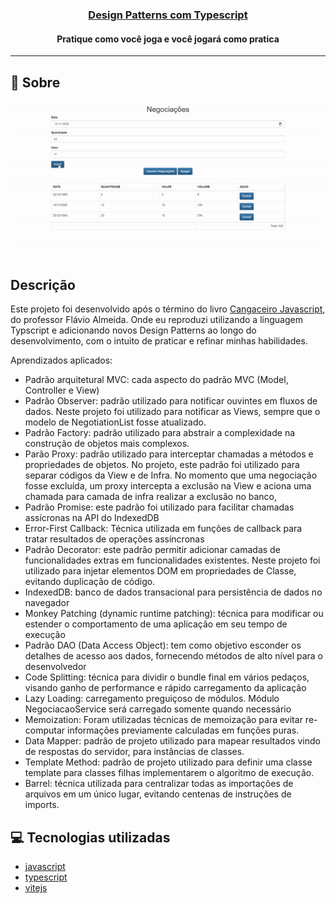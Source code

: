 <h3 align="center">
  <a href="https://cahmoraes.github.io/negociacoes-design-pattern/" target="_blank">Design Patterns com Typescript</a>
</h3>

<h4 align="center">Pratique como você joga e você jogará como pratica</h4>

---

## :rocket: Sobre
<p align="center">
  <img src="https://github.com/Cahmoraes/negociacoes-design-pattern/blob/main/src/assets/example.gif" alt="Negociações">
</p>

## Descrição

<p>Este projeto foi desenvolvido após o término do livro <a href="https://www.casadocodigo.com.br/products/colecao-cangaceiro-javascript?_pos=1&_sid=eded78d67&_ss=r&variant=12268851298379">Cangaceiro Javascript</a>, do professor Flávio Almeida. Onde eu 
reproduzi utilizando a linguagem Typscript e adicionando novos Design Patterns ao longo do desenvolvimento, com o intuito de praticar e refinar minhas habilidades.
</p>
<p>
Aprendizados aplicados:
<ul>
  <li>Padrão arquitetural MVC: cada aspecto do padrão MVC (Model, Controller e View)</li>
  <li>Padrão Observer: padrão utilizado para notificar ouvintes em fluxos de dados. Neste projeto foi utilizado para notificar as Views, sempre que o modelo de NegotiationList fosse atualizado.</li>
  <li>Padrão Factory: padrão utilizado para abstrair a complexidade na construção de objetos mais complexos.</li>
  <li>Parão Proxy: padrão utilizado para interceptar chamadas a métodos e propriedades de objetos. No projeto, este padrão foi utilizado para separar códigos da View e de Infra. No momento que uma negociação fosse excluída, um proxy intercepta a exclusão na View e aciona uma chamada para camada de infra realizar a exclusão no banco,</li>
  <li>Padrão Promise: este padrão foi utilizado para facilitar chamadas assícronas na API do IndexedDB</li>
  <li>Error-First Callback: Técnica utilizada em funções de callback para tratar resultados de operações assíncronas</li>
  <li>Padrão Decorator: este padrão permitir adicionar camadas de funcionalidades extras em funcionalidades existentes. Neste projeto foi utilizado para injetar elementos DOM em propriedades de Classe, evitando duplicação de código.</li>
  <li>IndexedDB: banco de dados transacional para persistência de dados no navegador</li>
  <li>Monkey Patching (dynamic runtime patching): técnica para modificar ou estender o comportamento de uma aplicação em seu tempo de execução</li>
  <li>Padrão DAO (Data Access Object): tem como objetivo esconder os detalhes de acesso aos dados, fornecendo métodos de alto nível para o desenvolvedor</li>
  <li>Code Splitting: técnica para dividir o bundle final em vários pedaços, visando ganho de performance e rápido carregamento da aplicação</li>
  <li>Lazy Loading: carregamento preguiçoso de módulos. Módulo NegociacaoService será carregado somente quando necessário</li>
  <li>Memoization: Foram utilizadas técnicas de memoização para evitar re-computar informações previamente calculadas em funções puras.</li>
  <li>Data Mapper: padrão de projeto utilizado para mapear resultados vindo de respostas do servidor, para instâncias de classes.</li>
  <li>Template Method: padrão de projeto utilizado para definir uma classe template para classes filhas implementarem o algoritmo de execução.</li>
  <li>Barrel: técnica utilizada para centralizar todas as importações de arquivos em um único lugar, evitando centenas de instruções de imports.</li>
</ul>
</p>

## :computer: Tecnologias utilizadas

- [javascript](https://developer.mozilla.org/pt-BR/docs/Web/JavaScript)
- [typescript](https://www.typescriptlang.org/)
- [vitejs](https://vitejs.dev/)
